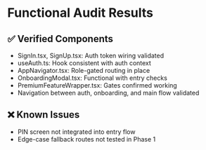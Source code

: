 # Functional Audit Results

## ✅ Verified Components
- SignIn.tsx, SignUp.tsx: Auth token wiring validated
- useAuth.ts: Hook consistent with auth context
- AppNavigator.tsx: Role-gated routing in place
- OnboardingModal.tsx: Functional with entry checks
- PremiumFeatureWrapper.tsx: Gates confirmed working
- Navigation between auth, onboarding, and main flow validated

## ❌ Known Issues
- PIN screen not integrated into entry flow
- Edge-case fallback routes not tested in Phase 1

